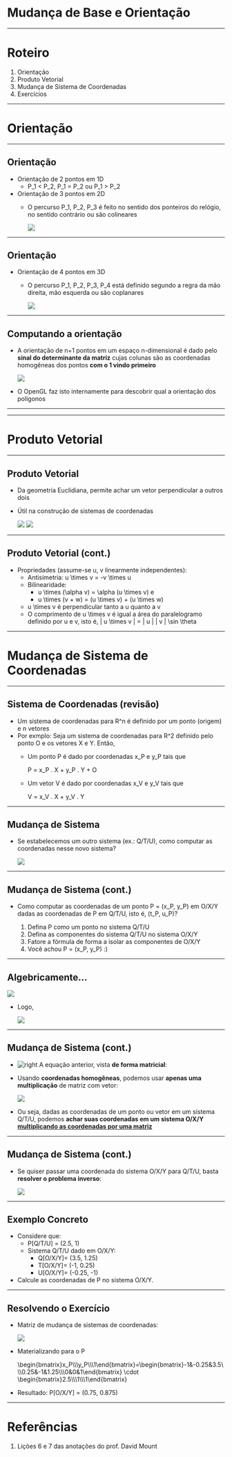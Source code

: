 # Mudança de Base e Orientação

---
# Roteiro

1. Orientação
1. Produto Vetorial
1. Mudança de Sistema de Coordenadas
1. Exercícios

---
# Orientação

---
## Orientação

- Orientação de 2 pontos em 1D
  - <span class="math">P_1 < P_2</span>, <span class="math">P_1 = P_2</span> ou <span class="math">P_1 > P_2</span>
- Orientação de 3 pontos em 2D
  - O percurso <span class="math">P_1, P_2, P_3</span>  é feito no sentido dos ponteiros do relógio, no
    sentido contrário ou são colineares

    ![](../../images/orientacao.png)

---
## Orientação

- Orientação de 4 pontos em 3D
  - O percurso <span class="math">P_1, P_2, P_3, P_4</span>  está definido segundo a regra da mão direita,
    mão esquerda ou são coplanares

    ![](../../images/orientacao3d.png)

---
## Computando a orientação

- A orientação de <span class="math">n+1</span> pontos em um espaço n-dimensional é dado pelo **sinal
  do determinante da matriz** cujas colunas são as coordenadas homogêneas
  dos pontos **com o 1 vindo primeiro**

  ![](../../images/orientacao-comp.png)
- O OpenGL faz isto internamente para descobrir
  qual a orientação dos polígonos

---
---
# Produto Vetorial

---
## Produto Vetorial

- Da geometria Euclidiana, permite achar um vetor perpendicular a outros dois
- Útil na construção de sistemas de coordenadas

  ![](../../images/prod-vetorial.png)
  ![](../../images/prod-vetorial-grafico.png)

---
## Produto Vetorial (cont.)

- Propriedades (assume-se <span class="math">u</span>, <span class="math">v</span> linearmente independentes):
  - Antisimetria: <span class="math">u \times v = -v \times u</span>
  - Bilinearidade:
    - <span class="math">u \times (\alpha v) = \alpha (u \times v)</span>  e
    - <span class="math">u \times (v + w) = (u \times v) + (u \times w)</span>
  - <span class="math">u \times v</span> é perpendicular tanto a <span class="math">u</span> quanto a <span class="math">v</span>
  - O comprimento de <span class="math">u \times v</span> é igual a área do paralelogramo definido por  <span class="math">u</span> e <span class="math">v</span>, isto é, <span class="math">| u \times v | = | u | | v | \sin \theta</span>

---
# Mudança de Sistema de Coordenadas

---
## Sistema de Coordenadas (**revisão**)

- Um sistema de coordenadas para <span class="math">R^n</span> é definido por um ponto (origem) e <span class="math">n</span> vetores
- Por exmplo: Seja um sistema de coordenadas para <span class="math">R^2</span> definido pelo ponto <span class="math">O</span> e
  os vetores <span class="math">X</span> e <span class="math">Y</span>. Então,
  - Um ponto <span class="math">P</span> é dado por coordenadas <span class="math">x_P</span> e <span class="math">y_P</span> tais que

    <div class="math">P = x_P . X + y_P . Y + O</div>
  - Um vetor <span class="math">V</span> é dado por coordenadas <span class="math">x_V</span> e <span class="math">y_V</span> tais que

    <div class="math">V = x_V . X + y_V . Y</div>

---
## Mudança de Sistema

- Se estabelecemos um outro sistema (ex.: <span class="math">Q</span>/<span class="math">T</span>/<span class="math">U</span>), como computar as coordenadas
  nesse novo sistema?

  ![](../../images/coord-grafico.png)

---
## Mudança de Sistema (cont.)

- Como computar as coordenadas de um ponto <span class="math">P = (x_P, y_P)</span> em <span class="math">O</span>/<span class="math">X</span>/<span class="math">Y</span> dadas as
  coordenadas de <span class="math">P</span> em <span class="math">Q</span>/<span class="math">T</span>/<span class="math">U</span>, isto é, <span class="math">(t_P, u_P)</span>?

  1. Defina <span class="math">P</span> como um ponto no sistema <span class="math">Q</span>/<span class="math">T</span>/<span class="math">U</span>
  1. Defina as componentes do sistema <span class="math">Q</span>/<span class="math">T</span>/<span class="math">U</span> no sistema <span class="math">O</span>/<span class="math">X</span>/<span class="math">Y</span>
  1. Fatore a fórmula de forma a isolar as componentes de <span class="math">O</span>/<span class="math">X</span>/<span class="math">Y</span>
  1. Você achou <span class="math">P = (x_P, y_P)</span> :)

---
## Algebricamente...

![](../../images/coord-eq3.png)

- Logo,

  ![](../../images/coord-eq4.png)

---
## Mudança de Sistema (cont.)

- ![right](../../images/coord-eq5.png)
  A equação anterior, vista **de forma matricial**:
- Usando **coordenadas homogêneas**, podemos usar
  **apenas uma multiplicação** de matriz com vetor:

  ![](../../images/coord-eq6.png)
- Ou seja, dadas as coordenadas de um ponto ou vetor em um sistema Q/T/U, podemos **achar suas coordenadas em um sistema O/X/Y <u>multiplicando as coordenadas por uma matriz</u>**

---
## Mudança de Sistema (cont.)

- Se quiser passar uma coordenada do sistema O/X/Y para Q/T/U, basta **resolver o problema inverso**:

  ![](../../images/coord-eq7.png)

---
## Exemplo Concreto

- Considere que:
  - <span class="math">P[Q/T/U] = (2.5, 1)</span>
  - Sistema <span class="math">Q/T/U</span> dado em <span class="math">O/X/Y</span>:
    - <span class="math">Q[O/X/Y]= (3.5, 1.25)</span>
    - <span class="math">T[O/X/Y]= (-1, 0.25)</span>
    - <span class="math">U[O/X/Y]= (-0.25, -1)</span>
- Calcule as coordenadas de <span class="math">P</span> no sistema <span class="math">O/X/Y</span>.

---
## Resolvendo o Exercício

- Matriz de mudança de sistemas de coordenadas:

  ![](../../images/coord-eq6.png)

- Materializando para o <span class="math">P</span>

  <div class="math">\begin{bmatrix}x_P\\\y_P\\\1\end{bmatrix}=\begin{bmatrix}-1&-0.25&3.5\\\0.25&-1&1.25\\\0&0&1\end{bmatrix} \cdot \begin{bmatrix}2.5\\\1\\\1\end{bmatrix}</div>
- Resultado: <span class="math">P[O/X/Y] = (0.75, 0.875)</span>

---
# Referências

1. Lições 6 e 7 das anotações do prof. David Mount
